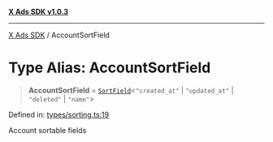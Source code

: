 [**X Ads SDK v1.0.3**](../README.md)

***

[X Ads SDK](../globals.md) / AccountSortField

# Type Alias: AccountSortField

> **AccountSortField** = [`SortField`](SortField.md)\<`"created_at"` \| `"updated_at"` \| `"deleted"` \| `"name"`\>

Defined in: [types/sorting.ts:19](https://github.com/kage1020/x-ads-sdk/blob/main/src/types/sorting.ts#L19)

Account sortable fields
